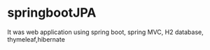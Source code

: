 # springbootJPA
It was web application using spring boot, spring MVC, H2 database, thymeleaf,hibernate 
